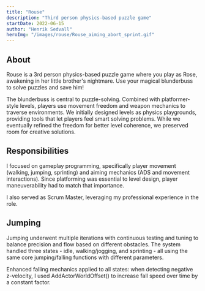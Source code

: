 ```yaml
---
title: "Rouse"
description: "Third person physics-based puzzle game"
startDate: 2022-06-15
author: "Henrik Sedvall"
heroImg: "/images/rouse/Rouse_aiming_abort_sprint.gif"
---
```


## About
Rouse is a 3rd person physics-based puzzle game where you play as Rose, awakening in her little brother's nightmare. Use your magical blunderbuss to solve puzzles and save him!

The blunderbuss is central to puzzle-solving. Combined with platformer-style levels, players use movement freedom and weapon mechanics to traverse environments. We initially designed levels as physics playgrounds, providing tools that let players feel smart solving problems. While we eventually refined the freedom for better level coherence, we preserved room for creative solutions.

## Responsibilities
I focused on gameplay programming, specifically player movement (walking, jumping, sprinting) and aiming mechanics (ADS and movement interactions). Since platforming was essential to level design, player maneuverability had to match that importance.

I also served as Scrum Master, leveraging my professional experience in the role.

## Jumping
Jumping underwent multiple iterations with continuous testing and tuning to balance precision and flow based on different obstacles. The system handled three states - idle, walking/jogging, and sprinting - all using the same core jumping/falling functions with different parameters.

Enhanced falling mechanics applied to all states: when detecting negative z-velocity, I used AddActorWorldOffset() to increase fall speed over time by a constant factor.